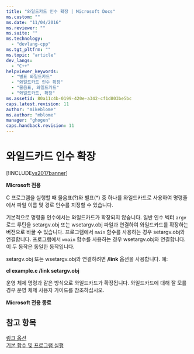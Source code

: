 ```yaml
---
title: "와일드카드 인수 확장 | Microsoft Docs"
ms.custom: ""
ms.date: "11/04/2016"
ms.reviewer: ""
ms.suite: ""
ms.technology: 
  - "devlang-cpp"
ms.tgt_pltfrm: ""
ms.topic: "article"
dev_langs: 
  - "C++"
helpviewer_keywords: 
  - "별표 와일드카드"
  - "와일드카드 인수 확장"
  - "물음표, 와일드카드"
  - "와일드카드, 확장"
ms.assetid: 80a11c4b-0199-420e-a342-cf1d803be5bc
caps.latest.revision: 11
author: "mikeblome"
ms.author: "mblome"
manager: "ghogen"
caps.handback.revision: 11
---
```

# 와일드카드 인수 확장
[!INCLUDE[vs2017banner](../assembler/inline/includes/vs2017banner.md)]

**Microsoft 전용**  
  
 C 프로그램을 실행할 때 물음표\(?\)와 별표\(\*\) 중 하나를 와일드카드로 사용하여 명령줄에서 파일 이름 및 경로 인수를 지정할 수 있습니다.  
  
 기본적으로 명령줄 인수에서는 와일드카드가 확장되지 않습니다. 일반 인수 벡터 `argv` 로드 루틴을 setargv.obj 또는 wsetargv.obj 파일과 연결하여 와일드카드를 확장하는 버전으로 바꿀 수 있습니다. 프로그램에서 `main` 함수를 사용하는 경우 setargv.obj와 연결합니다. 프로그램에서 `wmain` 함수를 사용하는 경우 wsetargv.obj와 연결합니다. 이 두 동작은 동일한 동작입니다.  
  
 setargv.obj 또는 wsetargv.obj와 연결하려면 **\/link** 옵션을 사용합니다. 예:  
  
 **cl example.c \/link setargv.obj**  
  
 운영 체제 명령과 같은 방식으로 와일드카드가 확장됩니다. 와일드카드에 대해 잘 모를 경우 운영 체제 사용자 가이드를 참조하십시오.  
  
 **Microsoft 전용 종료**  
  
## 참고 항목  
 [링크 옵션](../c-runtime-library/link-options.md)   
 [기본 함수 및 프로그램 실행](../c-language/main-function-and-program-execution.md)